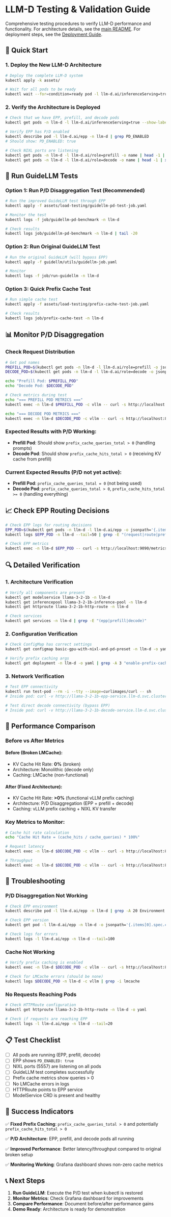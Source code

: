# LLM-D Testing & Validation Guide

Comprehensive testing procedures to verify LLM-D performance and functionality. For architecture details, see the [main README](README.md). For deployment steps, see the [Deployment Guide](DEPLOYMENT_GUIDE.md).

## 🚀 Quick Start

### 1. Deploy the New LLM-D Architecture
```bash
# Deploy the complete LLM-D system
kubectl apply -k assets/

# Wait for all pods to be ready
kubectl wait --for=condition=ready pod -l llm-d.ai/inferenceServing=true -n llm-d --timeout=300s
```

### 2. Verify the Architecture is Deployed
```bash
# Check that we have EPP, prefill, and decode pods
kubectl get pods -n llm-d -l llm-d.ai/inferenceServing=true --show-labels

# Verify EPP has P/D enabled
kubectl describe pod -l llm-d.ai/epp -n llm-d | grep PD_ENABLED
# Should show: PD_ENABLED: true

# Check NIXL ports are listening
kubectl get pods -n llm-d -l llm-d.ai/role=prefill -o name | head -1 | xargs -I {} kubectl exec {} -n llm-d -c vllm -- netstat -tuln | grep 5557
kubectl get pods -n llm-d -l llm-d.ai/role=decode -o name | head -1 | xargs -I {} kubectl exec {} -n llm-d -c vllm -- netstat -tuln | grep 5557
```

## 🧪 Run GuideLLM Tests

### Option 1: Run P/D Disaggregation Test (Recommended)
```bash
# Run the improved GuideLLM test through EPP
kubectl apply -f assets/load-testing/guidellm-pd-test-job.yaml

# Monitor the test
kubectl logs -f job/guidellm-pd-benchmark -n llm-d

# Check results
kubectl logs job/guidellm-pd-benchmark -n llm-d | tail -20
```

### Option 2: Run Original GuideLLM Test
```bash
# Run the original GuideLLM (will bypass EPP)
kubectl apply -f guidellm/utils/guidellm-job.yaml

# Monitor
kubectl logs -f job/run-guidellm -n llm-d
```

### Option 3: Quick Prefix Cache Test
```bash
# Run simple cache test
kubectl apply -f assets/load-testing/prefix-cache-test-job.yaml

# Check results
kubectl logs job/prefix-cache-test -n llm-d
```

## 📊 Monitor P/D Disaggregation

### Check Request Distribution
```bash
# Get pod names
PREFILL_POD=$(kubectl get pods -n llm-d -l llm-d.ai/role=prefill -o jsonpath='{.items[0].metadata.name}')
DECODE_POD=$(kubectl get pods -n llm-d -l llm-d.ai/role=decode -o jsonpath='{.items[0].metadata.name}')

echo "Prefill Pod: $PREFILL_POD"
echo "Decode Pod: $DECODE_POD"

# Check metrics during test
echo "=== PREFILL POD METRICS ==="
kubectl exec -n llm-d $PREFILL_POD -c vllm -- curl -s http://localhost:8000/metrics | grep -E "prefix_cache_(queries|hits)_total"

echo "=== DECODE POD METRICS ==="
kubectl exec -n llm-d $DECODE_POD -c vllm -- curl -s http://localhost:8001/metrics | grep -E "prefix_cache_(queries|hits)_total"
```

### Expected Results with P/D Working:
- **Prefill Pod**: Should show `prefix_cache_queries_total > 0` (handling prompts)
- **Decode Pod**: Should show `prefix_cache_hits_total > 0` (receiving KV cache from prefill)

### Current Expected Results (P/D not yet active):
- **Prefill Pod**: `prefix_cache_queries_total = 0` (not being used)
- **Decode Pod**: `prefix_cache_queries_total > 0`, `prefix_cache_hits_total >= 0` (handling everything)

## 📈 Check EPP Routing Decisions

```bash
# Check EPP logs for routing decisions
EPP_POD=$(kubectl get pods -n llm-d -l llm-d.ai/epp -o jsonpath='{.items[0].metadata.name}')
kubectl logs $EPP_POD -n llm-d --tail=50 | grep -E "(request|route|prefill|decode|score)"

# Check EPP metrics
kubectl exec -n llm-d $EPP_POD -- curl -s http://localhost:9090/metrics | grep -E "(request|route)"
```

## 🔍 Detailed Verification

### 1. Architecture Verification
```bash
# Verify all components are present
kubectl get modelservice llama-3-2-1b -n llm-d
kubectl get inferencepool llama-3-2-1b-inference-pool -n llm-d
kubectl get httproute llama-3-2-1b-http-route -n llm-d

# Check services
kubectl get services -n llm-d | grep -E "(epp|prefill|decode)"
```

### 2. Configuration Verification
```bash
# Check ConfigMap has correct settings
kubectl get configmap basic-gpu-with-nixl-and-pd-preset -n llm-d -o yaml | grep -A 5 -B 5 "PD_ENABLED"

# Verify prefix caching args
kubectl get deployment -n llm-d -o yaml | grep -A 3 "enable-prefix-caching"
```

### 3. Network Verification
```bash
# Test EPP connectivity
kubectl run test-pod --rm -i --tty --image=curlimages/curl -- sh
# Inside pod: curl -v http://llama-3-2-1b-epp-service.llm-d.svc.cluster.local:9002/v1/models

# Test direct decode connectivity (bypass EPP)
# Inside pod: curl -v http://llama-3-2-1b-decode-service.llm-d.svc.cluster.local:8000/v1/models
```

## 🎯 Performance Comparison

### Before vs After Metrics

#### Before (Broken LMCache):
- KV Cache Hit Rate: **0%** (broken)
- Architecture: Monolithic (decode only)
- Caching: LMCache (non-functional)

#### After (Fixed Architecture):
- KV Cache Hit Rate: **>0%** (functional vLLM prefix caching)
- Architecture: P/D Disaggregation (EPP + prefill + decode)
- Caching: vLLM prefix caching + NIXL KV transfer

### Key Metrics to Monitor:
```bash
# Cache hit rate calculation
echo "Cache Hit Rate = (cache_hits / cache_queries) * 100%"

# Request latency
kubectl exec -n llm-d $DECODE_POD -c vllm -- curl -s http://localhost:8001/metrics | grep -E "time_to_first_token|time_per_output_token"

# Throughput
kubectl exec -n llm-d $DECODE_POD -c vllm -- curl -s http://localhost:8001/metrics | grep -E "request_success_total|generation_tokens_total"
```

## 🐛 Troubleshooting

### P/D Disaggregation Not Working
```bash
# Check EPP environment
kubectl describe pod -l llm-d.ai/epp -n llm-d | grep -A 20 Environment

# Check EPP version
kubectl get pod -l llm-d.ai/epp -n llm-d -o jsonpath='{.items[0].spec.containers[0].image}'

# Check logs for errors
kubectl logs -l llm-d.ai/epp -n llm-d --tail=100
```

### Cache Not Working
```bash
# Verify prefix caching is enabled
kubectl exec -n llm-d $DECODE_POD -c vllm -- curl -s http://localhost:8001/metrics | grep cache_config

# Check for LMCache errors (should be none)
kubectl logs $DECODE_POD -n llm-d -c vllm | grep -i lmcache
```

### No Requests Reaching Pods
```bash
# Check HTTPRoute configuration
kubectl get httproute llama-3-2-1b-http-route -n llm-d -o yaml

# Check if requests are reaching EPP
kubectl logs -l llm-d.ai/epp -n llm-d --tail=20
```

## 📋 Test Checklist

- [ ] All pods are running (EPP, prefill, decode)
- [ ] EPP shows `PD_ENABLED: true`
- [ ] NIXL ports (5557) are listening on all pods
- [ ] GuideLLM test completes successfully
- [ ] Prefix cache metrics show queries > 0
- [ ] No LMCache errors in logs
- [ ] HTTPRoute points to EPP service
- [ ] ModelService CRD is present and healthy

## 🎉 Success Indicators

✅ **Fixed Prefix Caching**: `prefix_cache_queries_total > 0` and potentially `prefix_cache_hits_total > 0`

✅ **P/D Architecture**: EPP, prefill, and decode pods all running

✅ **Improved Performance**: Better latency/throughput compared to original broken setup

✅ **Monitoring Working**: Grafana dashboard shows non-zero cache metrics

## 📞 Next Steps

1. **Run GuideLLM**: Execute the P/D test when kubectl is restored
2. **Monitor Metrics**: Check Grafana dashboard for improvements
3. **Compare Performance**: Document before/after performance gains
4. **Demo Ready**: Architecture is ready for demonstration
